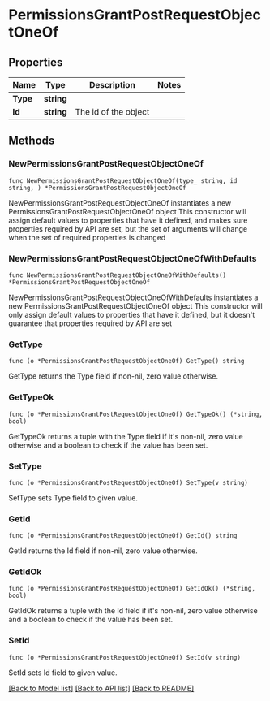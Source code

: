 # PermissionsGrantPostRequestObjectOneOf

## Properties

Name | Type | Description | Notes
------------ | ------------- | ------------- | -------------
**Type** | **string** |  | 
**Id** | **string** | The id of the object | 

## Methods

### NewPermissionsGrantPostRequestObjectOneOf

`func NewPermissionsGrantPostRequestObjectOneOf(type_ string, id string, ) *PermissionsGrantPostRequestObjectOneOf`

NewPermissionsGrantPostRequestObjectOneOf instantiates a new PermissionsGrantPostRequestObjectOneOf object
This constructor will assign default values to properties that have it defined,
and makes sure properties required by API are set, but the set of arguments
will change when the set of required properties is changed

### NewPermissionsGrantPostRequestObjectOneOfWithDefaults

`func NewPermissionsGrantPostRequestObjectOneOfWithDefaults() *PermissionsGrantPostRequestObjectOneOf`

NewPermissionsGrantPostRequestObjectOneOfWithDefaults instantiates a new PermissionsGrantPostRequestObjectOneOf object
This constructor will only assign default values to properties that have it defined,
but it doesn't guarantee that properties required by API are set

### GetType

`func (o *PermissionsGrantPostRequestObjectOneOf) GetType() string`

GetType returns the Type field if non-nil, zero value otherwise.

### GetTypeOk

`func (o *PermissionsGrantPostRequestObjectOneOf) GetTypeOk() (*string, bool)`

GetTypeOk returns a tuple with the Type field if it's non-nil, zero value otherwise
and a boolean to check if the value has been set.

### SetType

`func (o *PermissionsGrantPostRequestObjectOneOf) SetType(v string)`

SetType sets Type field to given value.


### GetId

`func (o *PermissionsGrantPostRequestObjectOneOf) GetId() string`

GetId returns the Id field if non-nil, zero value otherwise.

### GetIdOk

`func (o *PermissionsGrantPostRequestObjectOneOf) GetIdOk() (*string, bool)`

GetIdOk returns a tuple with the Id field if it's non-nil, zero value otherwise
and a boolean to check if the value has been set.

### SetId

`func (o *PermissionsGrantPostRequestObjectOneOf) SetId(v string)`

SetId sets Id field to given value.



[[Back to Model list]](../README.md#documentation-for-models) [[Back to API list]](../README.md#documentation-for-api-endpoints) [[Back to README]](../README.md)


